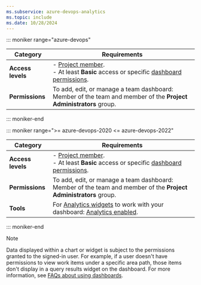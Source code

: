 ```yaml
---
ms.subservice: azure-devops-analytics
ms.topic: include
ms.date: 10/28/2024
---
```


::: moniker range="azure-devops"

|Category  | Requirements |
|-------------|-------------|
| **Access levels** | - [Project member](../../organizations/security/add-users-team-project.md).<br>- At least **Basic** access or specific [dashboard permissions](../dashboards/dashboard-permissions.md). |
| **Permissions** | To add, edit, or manage a team dashboard: Member of the team and member of the **Project Administrators** group. |

::: moniker-end

::: moniker range=">= azure-devops-2020 <= azure-devops-2022"

|Category  | Requirements |
|-------------|-------------|
| **Access levels** | - [Project member](../../organizations/security/add-users-team-project.md).<br>- At least **Basic** access or specific [dashboard permissions](../dashboards/dashboard-permissions.md). |
| **Permissions** | To add, edit, or manage a team dashboard: Member of the team and member of the **Project Administrators** group. |
|**Tools** | For [Analytics widgets](../dashboards/analytics-widgets.md) to work with your dashboard: [Analytics enabled](../dashboards/analytics-extension.md).|

::: moniker-end

> [!NOTE]
> Data displayed within a chart or widget is subject to the permissions granted to the signed-in user. For example, if a user doesn't have permissions to view work items under a specific area path, those items don't display in a query results widget on the dashboard. For more information, see [FAQs about using dashboards](../dashboards/faqs.yml).

